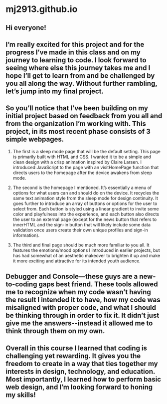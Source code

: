 # mj2913.github.io
## Hi everyone!

## I’m really excited for this project and for the progress I’ve made in this class and on my journey to learning to code. I look forward to seeing where else this journey takes me and I hope I’ll get to learn from and be challenged by you all along the way. Without further rambling, let’s jump into my final project.

## So you’ll notice that I’ve been building on my initial project based on feedback from you all and from the organization I’m working with. This project, in its most recent phase consists of 3 simple webpages.

1. The first is a sleep mode page that will be the default setting. This page is primarily built with HTML and CSS. I wanted it to be a simple and clean design with a crisp animation inspired by Claire Larsen. I introduced JavaScript to the page with an visitHomePage function that directs users to the homepage after the device awakens from sleep mode.
<script src="https://gist.github.com/mj2913/0157a72aad8307c5dfdd43a5baa2d34b.js"></script>

2. The second is the homepage I mentioned. It’s essentially a menu of options for what users can and should do on the device. It recycles the same text animation style from the sleep mode for design continuity. It goes further to introduce an array of buttons or options for the user to select from. Each button is styled using a linear gradient to invite some color and playfulness into the experience, and each button also directs the user to an external page (except for the news button that refers to innerHTML and the sign-in button that will likely include some data validation once users create their own unique profiles and sign-in information).

3. The third and final page should be much more familiar to you all. It features the emotions/mood options I introduced in earlier projects, but has had somewhat of an aesthetic makeover to brighten it up and make it more exciting and attractive for its intended youth audience.

## Debugger and Console—these guys are a new-to-coding gaps best friend. These tools allowed me to recognize when my code wasn’t having the result I intended it to have, how my code was misaligned with proper code, and what I should be thinking through in order to fix it. It didn’t just give me the answers--instead it allowed me to think through them on my own.

## Overall in this course I learned that coding is challenging yet rewarding. It gives you the freedom to create in a way that ties together my interests in design, technology, and education. Most importantly, I learned how to perform basic web design, and I’m looking forward to honing my skills!
